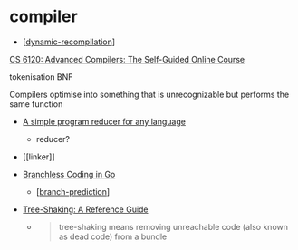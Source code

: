 compiler
========

* [[dynamic-recompilation]]

[CS 6120: Advanced Compilers: The Self-Guided Online Course](https://www.cs.cornell.edu/courses/cs6120/2020fa/self-guided/)

tokenisation
BNF

Compilers optimise into something that is unrecognizable but performs the same function

* [A simple program reducer for any language](https://comby.dev/blog/2021/03/26/comby-reducer)
    * reducer?

* [[linker]]

* [Branchless Coding in Go](https://mattnakama.com/blog/go-branchless-coding/)
    * [[branch-prediction]]

* [Tree-Shaking: A Reference Guide](https://www.smashingmagazine.com/2021/05/tree-shaking-reference-guide/)
    * > tree-shaking means removing unreachable code (also known as dead code) from a bundle

[//begin]: # "Autogenerated link references for markdown compatibility"
[dynamic-recompilation]: dynamic-recompilation.md "Dynamic Recompilation"
[branch-prediction]: branch-prediction.md "Branch Prediction"
[//end]: # "Autogenerated link references"